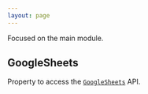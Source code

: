 ```yaml
---
layout: page
---
```

Focused on the main module.

## GoogleSheets
Property to access the [`GoogleSheets`](GoogleSheets) API.


